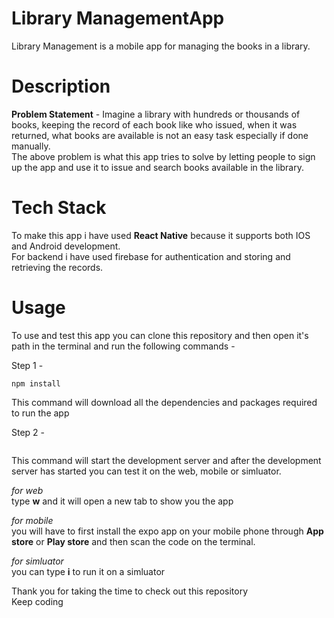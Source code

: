 # Library ManagementApp
Library Management is a mobile app for managing the books in a library.  

# Description
**Problem Statement** - Imagine a library with hundreds or thousands of books, keeping the record of each book like who issued, when it was returned, what books are available is not an easy task especially if done manually.  
The above problem is what this app tries to solve by letting people to sign up the app and use it to issue and search books available in the library.

# Tech Stack
To make this app i have used **React Native** because it supports both IOS and Android development.  
For backend i have used firebase for authentication and storing and retrieving the records.  

# Usage
To use and test this app you can clone this repository and then open it's path in the terminal 
and run the following commands -   

Step 1 -  

```  
npm install
```  
This command will download all the dependencies and packages required to run the app

Step 2 -  

```  expo start  
```  
This command will start the development server and after the development server has started you can test it on the web, mobile or simluator.  

*for web*  
type **w** and it will open a new tab to show you the app  

*for mobile*  
you will have to first install the expo app on your mobile phone through **App store** or **Play store** and then scan the code on the terminal.

*for simluator*  
you can type **i** to run it on a simluator

Thank you for taking the time to check out this repository  
Keep coding

